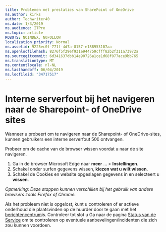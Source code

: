 ```yaml
---
title: Problemen met prestaties van SharePoint of OneDrive
ms.author: kirks
author: Techwriter40
ms.date: 1/3/2019
ms.audience: ITPro
ms.topic: article
ROBOTS: NOINDEX, NOFOLLOW
localization_priority: Normal
ms.assetid: 9225ec0f-771f-4d7a-8157-e188953107aa
ms.openlocfilehash: 8276f5f29ef931e944759cfff82b2f311a73972a
ms.sourcegitcommit: 6d341637dbb14e90726a1ce1d68f077ace9bb765
ms.translationtype: MT
ms.contentlocale: nl-NL
ms.lasthandoff: 06/04/2019
ms.locfileid: "34717517"
---
```

# <a name="internal-server-error-when-navigating-to-sharepoint-or-onedrive-sites"></a>Interne serverfout bij het navigeren naar de Sharepoint- of OneDrive sites

<p><span style="mso-bidi-font-family: Calibri; mso-bidi-theme-font: minor-latin;">Wanneer u probeert om te navigeren naar de Sharepoint- of OneDrive-sites, kunnen gebruikers een interne serverfout 500 ontvangen.</span></p> <p><span style="mso-bidi-font-family: Calibri; mso-bidi-theme-font: minor-latin;">Probeer om de cache van de browser wissen voordat u naar de site navigeren.</span></p> <ol> <li><span style="mso-bidi-font-family: Calibri; mso-bidi-theme-font: minor-latin;">Ga in de browser Microsoft Edge naar <strong>meer</strong> &hellip; &gt; <strong>Instellingen</strong>.</span></li> <li><span style="mso-bidi-font-family: Calibri; mso-bidi-theme-font: minor-latin;">Schakel onder surfen gegevens wissen, <strong>kiezen wat u wilt wissen</strong>.</span></li> <li><span style="mso-bidi-font-family: Calibri; mso-bidi-theme-font: minor-latin;">Schakel de Cookies en website opgeslagen gegevens in en selecteert u <strong>wissen</strong>.</span></li> </ol> <p><em style="mso-bidi-font-style: normal;"><span style="mso-bidi-font-family: Calibri; mso-bidi-theme-font: minor-latin;">Opmerking: Deze stappen kunnen verschillen bij het gebruik van andere browsers zoals Firefox of Chrome.</span></em></p> <p><span style="mso-bidi-font-family: Calibri; mso-bidi-theme-font: minor-latin;">Als het probleem niet is opgelost, kunt u controleren of er actieve onderhoud die plaatsvinden op de huurder door te gaan met het <a href="https://portal.office.com/adminportal/home#/MessageCenter">berichtencentrum</a>is. Controleer tot slot u Ga naar de pagina <a href="https://portal.office.com/adminportal/home#/servicehealth">Status van de Service</a> om te controleren op eventuele aanbevelingen/incidenten die zich zou kunnen voordoen.</span></p>

